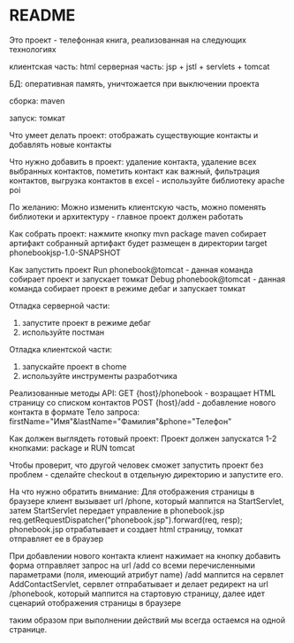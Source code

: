 # README #

Это проект - телефонная книга, реализованная на следующих технологиях

клиентская часть: html
серверная часть: jsp + jstl + servlets + tomcat

БД: оперативная память, уничтожается при выключении проекта

сборка: maven

запуск: томкат

Что умеет делать проект:
отображать существующие контакты и добавлять новые контакты

Что нужно добавить в проект:
удаление контакта,
удаление всех выбранных контактов,
пометить контакт как важный,
фильтрация контактов,
выгрузка контактов в excel - используйте библиотеку apache poi

По желанию:
Можно изменить клиентскую часть, можно поменять библиотеки и архитектуру - главное проект должен работать

Как собрать проект:
нажмите кнопку mvn package
maven собирает артифакт
собранный артифакт будет размещен в директории target phonebookjsp-1.0-SNAPSHOT

Как запустить проект
Run phonebook@tomcat - данная команда собирает проект и запускает томкат
Debug phonebook@tomcat - данная команда собирает проект в режиме дебаг и запускает томкат

Отладка серверной части:
1) запустите проект в режиме дебаг
2) используйте постман

Отладка клиентской части:
1) запускайте проект в chome
2) используйте инструменты разработчика

Реализованные методы API:
GET {host}/phonebook - возращает HTML страницу со списком контактов
POST {host}/add - добавление нового контакта в формате
Тело запроса:
 firstName="Имя"&lastName="Фамилия"&phone="Телефон"

Как должен выглядеть готовый проект:
Проект должен запускатся 1-2 кнопками: package и RUN tomcat

Чтобы проверит, что другой человек сможет запустить проект без проблем - сделайте checkout в отдельную директорию и запустите его.

На что нужно обратить внимание:
Для отображения страницы в браузере клиент вызывает url /phone, который маппится на StartServlet, затем StartServlet передает управление в phonebook.jsp
  req.getRequestDispatcher("phonebook.jsp").forward(req, resp);
phonebook.jsp отрабатывает и создает html страницу, томкат отправляет ее в браузер

При добавлении нового контакта
клиент нажимает на кнопку добавить
форма отправляет запрос на url /add со всеми перечисленными параметрами (поля, имеющий атрибут name)
/add маппится на сервлет AddContactServlet, сервлет отпрабатывает и делает редирект на url /phonebook, который маппится на стартовую страницу,
далее идет сценарий отображения страницы в браузере

таким образом при выполнении действий мы всегда остаемся на одной странице.